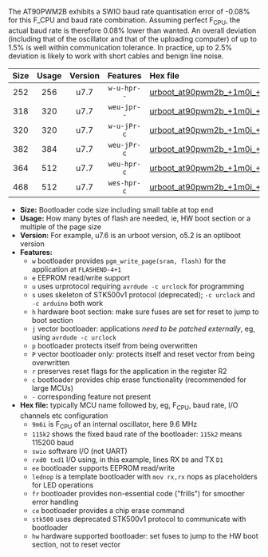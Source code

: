 The AT90PWM2B exhibits a SWIO baud rate quantisation error of -0.08% for this F_CPU and baud rate combination. Assuming perfect F<sub>CPU</sub>, the actual baud rate is therefore 0.08% lower than wanted. An overall deviation (including that of the oscillator and that of the uploading computer) of up to 1.5% is well within communication tolerance. In practice, up to 2.5% deviation is likely to work with short cables and benign line noise.

|Size|Usage|Version|Features|Hex file|
|:-:|:-:|:-:|:-:|:--|
|252|256|u7.7|`w-u-hpr--`|[urboot_at90pwm2b_+1m0i_+++7k2_swio_rxd4_txd3_hw.hex](https://raw.githubusercontent.com/stefanrueger/urboot.hex/main/mcus/at90pwm2b/internal_oscillator/fcpu_+1m0i/br_+++7k2/urboot_at90pwm2b_+1m0i_+++7k2_swio_rxd4_txd3_hw.hex)|
|318|320|u7.7|`weu-jpr--`|[urboot_at90pwm2b_+1m0i_+++7k2_swio_rxd4_txd3_ee.hex](https://raw.githubusercontent.com/stefanrueger/urboot.hex/main/mcus/at90pwm2b/internal_oscillator/fcpu_+1m0i/br_+++7k2/urboot_at90pwm2b_+1m0i_+++7k2_swio_rxd4_txd3_ee.hex)|
|320|320|u7.7|`w-u-jPr-c`|[urboot_at90pwm2b_+1m0i_+++7k2_swio_rxd4_txd3_lednop_fr_ce.hex](https://raw.githubusercontent.com/stefanrueger/urboot.hex/main/mcus/at90pwm2b/internal_oscillator/fcpu_+1m0i/br_+++7k2/urboot_at90pwm2b_+1m0i_+++7k2_swio_rxd4_txd3_lednop_fr_ce.hex)|
|382|384|u7.7|`weu-jPr-c`|[urboot_at90pwm2b_+1m0i_+++7k2_swio_rxd4_txd3_ee_lednop_fr_ce.hex](https://raw.githubusercontent.com/stefanrueger/urboot.hex/main/mcus/at90pwm2b/internal_oscillator/fcpu_+1m0i/br_+++7k2/urboot_at90pwm2b_+1m0i_+++7k2_swio_rxd4_txd3_ee_lednop_fr_ce.hex)|
|364|512|u7.7|`weu-hpr-c`|[urboot_at90pwm2b_+1m0i_+++7k2_swio_rxd4_txd3_ee_lednop_fr_ce_hw.hex](https://raw.githubusercontent.com/stefanrueger/urboot.hex/main/mcus/at90pwm2b/internal_oscillator/fcpu_+1m0i/br_+++7k2/urboot_at90pwm2b_+1m0i_+++7k2_swio_rxd4_txd3_ee_lednop_fr_ce_hw.hex)|
|468|512|u7.7|`wes-hpr-c`|[urboot_at90pwm2b_+1m0i_+++7k2_swio_rxd4_txd3_ee_lednop_fr_ce_stk500_hw.hex](https://raw.githubusercontent.com/stefanrueger/urboot.hex/main/mcus/at90pwm2b/internal_oscillator/fcpu_+1m0i/br_+++7k2/urboot_at90pwm2b_+1m0i_+++7k2_swio_rxd4_txd3_ee_lednop_fr_ce_stk500_hw.hex)|

- **Size:** Bootloader code size including small table at top end
- **Usage:** How many bytes of flash are needed, ie, HW boot section or a multiple of the page size
- **Version:** For example, u7.6 is an urboot version, o5.2 is an optiboot version
- **Features:**
  + `w` bootloader provides `pgm_write_page(sram, flash)` for the application at `FLASHEND-4+1`
  + `e` EEPROM read/write support
  + `u` uses urprotocol requiring `avrdude -c urclock` for programming
  + `s` uses skeleton of STK500v1 protocol (deprecated); `-c urclock` and `-c arduino` both work
  + `h` hardware boot section: make sure fuses are set for reset to jump to boot section
  + `j` vector bootloader: applications *need to be patched externally*, eg, using `avrdude -c urclock`
  + `p` bootloader protects itself from being overwritten
  + `P` vector bootloader only: protects itself and reset vector from being overwritten
  + `r` preserves reset flags for the application in the register R2
  + `c` bootloader provides chip erase functionality (recommended for large MCUs)
  + `-` corresponding feature not present
- **Hex file:** typically MCU name followed by, eg, F<sub>CPU</sub>, baud rate, I/O channels etc configuration
  + `9m6i` is F<sub>CPU</sub> of an internal oscillator, here 9.6 MHz
  + `115k2` shows the fixed baud rate of the bootloader: `115k2` means 115200 baud
  + `swio` software I/O (not UART)
  + `rxd0 txd1` I/O using, in this example, lines RX `D0` and TX `D1`
  + `ee` bootloader supports EEPROM read/write
  + `lednop` is a template bootloader with `mov rx,rx` nops as placeholders for LED operations
  + `fr` bootloader provides non-essential code ("frills") for smoother error handling
  + `ce` bootloader provides a chip erase command
  + `stk500` uses deprecated STK500v1 protocol to communicate with bootloader
  + `hw` hardware supported bootloader: set fuses to jump to the HW boot section, not to reset vector
